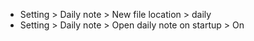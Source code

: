 - Setting > Daily note > New file location > daily
- Setting > Daily note > Open daily note on startup > On
